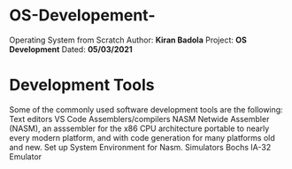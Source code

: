 # OS-Developement-
Operating System from Scratch 
Author: <b>Kiran Badola</b> 
Project: <b>OS Development</b>
Dated: <b>05/03/2021</b>
# Development Tools
Some of the commonly used software development tools are the following:
Text editors
    VS Code 
Assemblers/compilers
    NASM
    Netwide Assembler (NASM), an asssembler for the x86 CPU architecture portable to nearly every modern platform, and with code generation for many platforms old and new.
Set up System Environment for Nasm.
    Simulators
    Bochs IA-32 Emulator
